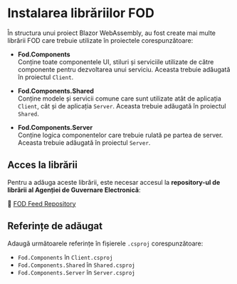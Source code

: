 # Instalarea librăriilor FOD

În structura unui proiect Blazor WebAssembly, au fost create mai multe librării FOD care trebuie utilizate în proiectele corespunzătoare:

- **Fod.Components**  
  Conține toate componentele UI, stiluri și serviciile utilizate de către componente pentru dezvoltarea unui serviciu. Aceasta trebuie adăugată în proiectul `Client`.

- **Fod.Components.Shared**  
  Conține modele și servicii comune care sunt utilizate atât de aplicația `Client`, cât și de aplicația `Server`. Aceasta trebuie adăugată în proiectul `Shared`.

- **Fod.Components.Server**  
  Conține logica componentelor care trebuie rulată pe partea de server. Aceasta trebuie adăugată în proiectul `Server`.

## Acces la librării

Pentru a adăuga aceste librării, este necesar accesul la **repository-ul de librării al Agenției de Guvernare Electronică**:

🔗 [FOD Feed Repository](https://dev.azure.com/egalab/FOD/_artifacts/feed/Framework@7605b1ca-c804-48bc-9f9d-a10386457502)

## Referințe de adăugat

Adaugă următoarele referințe în fișierele `.csproj` corespunzătoare:

- `Fod.Components` în `Client.csproj`
- `Fod.Components.Shared` în `Shared.csproj`
- `Fod.Components.Server` în `Server.csproj`
